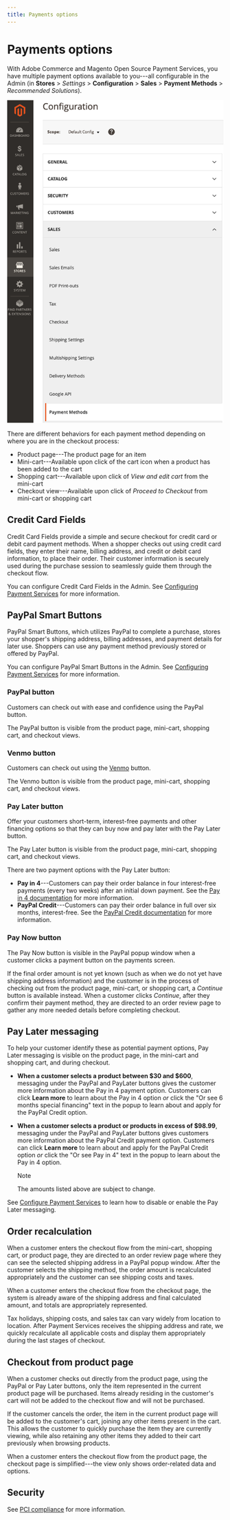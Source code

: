 ```yaml
---
title: Payments options
---
```

# Payments options

With Adobe Commerce and Magento Open Source Payment Services, you have multiple payment options available to you---all configurable in the Admin (in **Stores** > _Settings_ > **Configuration** > **Sales** >  **Payment Methods** > _Recommended Solutions_).

![Payment methods view](assets/methods-view.png)

There are different behaviors for each payment method depending on where you are in the checkout process:

* Product page---The product page for an item
* Mini-cart---Available upon click of the cart icon when a product has been added to the cart
* Shopping cart---Available upon click of _View and edit cart_ from the mini-cart
* Checkout view---Available upon click of _Proceed to Checkout_ from mini-cart or shopping cart

## Credit Card Fields

Credit Card Fields provide a simple and secure checkout for credit card or debit card payment methods. When a shopper checks out using credit card fields, they enter their name, billing address, and credit or debit card information, to place their order. Their customer information is securely used during the purchase session to seamlessly guide them through the checkout flow.

You can configure Credit Card Fields in the Admin. See [Configuring Payment Services](configure-admin.md#configure-credit-card-fields) for more information.

## PayPal Smart Buttons

PayPal Smart Buttons, which utilizes PayPal to complete a purchase, stores your shopper's shipping address, billing addresses, and payment details for later use. Shoppers can use any payment method previously stored or offered by PayPal.

You can configure PayPal Smart Buttons in the Admin. See [Configuring Payment Services](configure-admin.md#configure-paypal-smart-buttons) for more information.

### PayPal button

Customers can check out with ease and confidence using the PayPal button.

The PayPal button is visible from the product page, mini-cart, shopping cart, and checkout views.

### Venmo button

Customers can check out using the [Venmo](https://venmo.com/) button.

The Venmo button is visible from the product page, mini-cart, shopping cart, and checkout views.

### Pay Later button

Offer your customers short-term, interest-free payments and other financing options so that they can buy now and pay later with the Pay Later button.

The Pay Later button is visible from the product page, mini-cart, shopping cart, and checkout views.

There are two payment options with the Pay Later button:

* **Pay in 4**---Customers can pay their order balance in four interest-free payments (every two weeks) after an initial down payment. See the [Pay in 4 documentation](https://www.paypal.com/us/for-you/pay-in-4) for more information.
* **PayPal Credit**---Customers can pay their order balance in full over six months, interest-free. See the [PayPal Credit documentation](https://www.paypal.com/us/webapps/mpp/paypal-credit) for more information.

### Pay Now button

The Pay Now button is visible in the PayPal popup window when a customer clicks a payment button on the payments screen.

If the final order amount is not yet known (such as when we do not yet have shipping address information) and the customer is in the process of checking out from the product page, mini-cart, or shopping cart, a _Continue_ button is available instead. When a customer clicks _Continue_, after they confirm their payment method, they are directed to an order review page to gather any more needed details before completing checkout.

## Pay Later messaging

To help your customer identify these as potential payment options, Pay Later messaging is visible on the product page, in the mini-cart and shopping cart, and during checkout.

* **When a customer selects a product between $30 and $600**, messaging under the PayPal and PayLater buttons gives the customer more information about the Pay in 4 payment option. Customers can click **Learn more** to learn about the Pay in 4 option _or_ click the "Or see 6 months special financing" text in the popup to learn about and apply for the PayPal Credit option.
* **When a customer selects a product or products in excess of $98.99**, messaging under the PayPal and PayLater buttons gives customers more information about the PayPal Credit payment option. Customers can click **Learn more** to learn about and apply for the PayPal Credit option _or_ click the "Or see Pay in 4" text in the popup to learn about the Pay in 4 option.

   >[!NOTE]
   >
   >The amounts listed above are subject to change.

See [Configure Payment Services](configure-admin.md#configure-paypal-smart-buttons) to learn how to disable or enable the Pay Later messaging.

## Order recalculation

When a customer enters the checkout flow from the mini-cart, shopping cart, or product page, they are directed to an order review page where they can see the selected shipping address in a PayPal popup window. After the customer selects the shipping method, the order amount is recalculated appropriately and the customer can see shipping costs and taxes.

When a customer enters the checkout flow from the checkout page, the system is already aware of the shipping address and final calculated amount, and totals are appropriately represented.

Tax holidays, shipping costs, and sales tax can vary widely from location to location. After Payment Services receives the shipping address and rate, we quickly recalculate all applicable costs and display them appropriately during the last stages of checkout.

## Checkout from product page

When a customer checks out directly from the product page, using the PayPal or Pay Later buttons, only the item represented in the current product page will be purchased. Items already residing in the customer's cart will not be added to the checkout flow and will not be purchased.

If the customer cancels the order, the item in the current product page will be added to the customer's cart, joining any other items present in the cart. This allows the customer to quickly purchase the item they are currently viewing, while also retaining any other items they added to their cart previously when browsing products.

When a customer enters the checkout flow from the product page, the checkout page is simplified---the view only shows order-related data and options.

## Security

See [PCI compliance](pci.md) for more information.